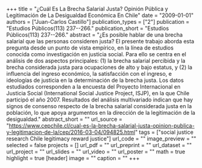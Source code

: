 +++
title = "¿Cuál Es La Brecha Salarial Justa? Opinión Pública y Legitimación de La Desigualdad Económica En Chile"
date = "2009-01-01"
authors = ["Juan-Carlos Castillo"]
publication_types = ["2"]
publication = "Estudios Públicos(113) 237--266."
publication_short = "Estudios Públicos(113) 237--266."
abstract = "¿Es posible hablar de una brecha salarial que las personas consideren justa? El presente trabajo aborda esta pregunta desde un punto de vista empírico, en la línea de estudios conocida como investigación en justicia social. Para ello se centra en el análisis de dos aspectos principales: (1) la brecha salarial percibida y la brecha considerada justa para ocupaciones de alto y bajo estatus, y (2) la influencia del ingreso económico, la satisfacción con el ingreso, e ideologías de justicia en la determinación de la brecha justa. Los datos estudiados corresponden a la encuesta del Proyecto Internacional en Justicia Social (International Social Justice Project, ISJP), en la que Chile participó el año 2007. Resultados del análisis multivariado indican que hay signos de consenso respecto de la brecha salarial considerada justa en la población, lo que apoya argumentos en la dirección de la legitimación de la desigualdad."
abstract_short = ""
url_source = "https://www.cepchile.cl/cual-es-la-brecha-salarial-justa-opinion-publica-y-legitimacion-de-la/cep/2016-03-04/094825.html"
tags = ["social justice research Chile legitimacy reward justice"]
url_code = ""
image_preview = ""
selected = false
projects = []
url_pdf = ""
url_preprint = ""
url_dataset = ""
url_project = ""
url_slides = ""
url_video = ""
url_poster = ""
math = true
highlight = true
[header]
image = ""
caption = ""
+++
